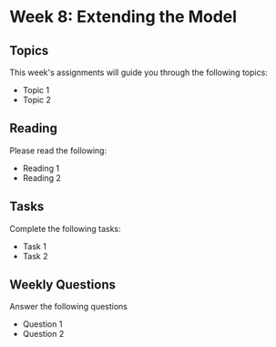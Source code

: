 # Week 8: Extending the Model

## Topics

This week's assignments will guide you through the following topics:
* Topic 1
* Topic 2

## Reading

Please read the following:
* Reading 1
* Reading 2

## Tasks

Complete the following tasks:
* Task 1
* Task 2

## Weekly Questions

Answer the following questions
* Question 1
* Question 2
